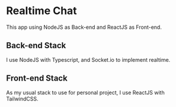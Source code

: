 # Realtime Chat

This app using NodeJS as Back-end and ReactJS as Front-end.

## Back-end Stack

I use NodeJS with Typescript, and Socket.io to implement realtime.

## Front-end Stack

As my usual stack to use for personal project, I use ReactJS with TailwindCSS.